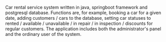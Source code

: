 Car rental service system written in java, springboot framework and postgresql database. Functions are, for example, booking a car for a given date, adding customers / cars to the database, setting car statuses to rented / available / unavailable / in repair / in inspection / discounts for regular customers. The application includes both the administrator's panel and the ordinary user of the system.
